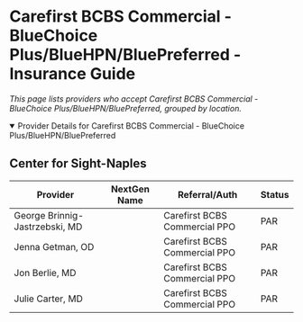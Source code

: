 # Carefirst BCBS Commercial - BlueChoice Plus/BlueHPN/BluePreferred - Insurance Guide

*This page lists providers who accept Carefirst BCBS Commercial - BlueChoice Plus/BlueHPN/BluePreferred, grouped by location.*

<details open><summary>Provider Details for Carefirst BCBS Commercial - BlueChoice Plus/BlueHPN/BluePreferred</summary>

## Center for Sight-Naples

| Provider | NextGen Name | Referral/Auth | Status |
|----------|-------------|--------------|--------|
| George Brinnig-Jastrzebski, MD |  | Carefirst BCBS Commercial PPO | PAR |
| Jenna Getman, OD |  | Carefirst BCBS Commercial PPO | PAR |
| Jon Berlie, MD |  | Carefirst BCBS Commercial PPO | PAR |
| Julie Carter, MD |  | Carefirst BCBS Commercial PPO | PAR |

</details>

